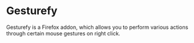 # Gesturefy
Gesturefy is a Firefox addon, which allows you to perform various actions through certain mouse gestures on right click.
